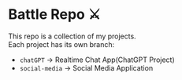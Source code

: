 # Battle Repo ⚔️

This repo is a collection of my projects.  
Each project has its own branch:

- `chatGPT` → Realtime Chat App(ChatGPT Project)
- `social-media` → Social Media Application
